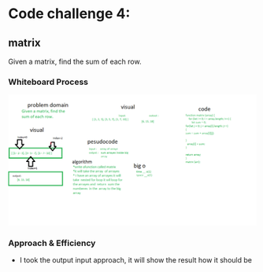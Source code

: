 
# Code challenge 4:

## matrix 
Given a matrix, find the sum of each row.

### Whiteboard Process
![image](challange4.png)


### Approach & Efficiency
- I took the output input approach, it will show the result how it should be 